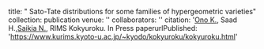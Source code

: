 title: " Sato-Tate distributions for some families of hypergeometric varieties"
collection: publication
venue: ''
collaborators: ''
citation: '<a href="https://uva.theopenscholar.com/ken-ono/" target=_blank>Ono K.</a>, Saad H.,<a href="https://sites.google.com/view/neelam-saikia/home" target=_blank>Saikia N.</a>, RIMS Kokyuroku. In Press
paperurlPublished: 'https://www.kurims.kyoto-u.ac.jp/~kyodo/kokyuroku/kokyuroku.html'
